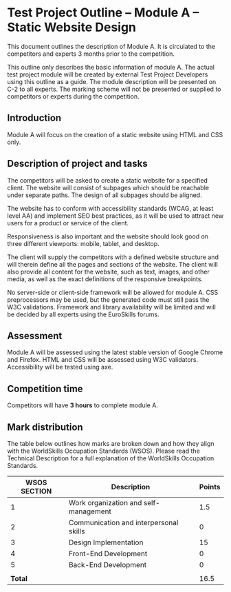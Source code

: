 # Test Project Outline – Module A – Static Website Design

This document outlines the description of Module A. It is circulated to the competitors and
experts 3 months prior to the competition.

This outline only describes the basic information of module A. The actual test project module will
be created by external Test Project Developers using this outline as a guide.
The module description will be presented on C-2 to all experts. The marking scheme will not be
presented or supplied to competitors or experts during the competition.

## Introduction

Module A will focus on the creation of a static website using HTML and CSS only.

## Description of project and tasks

The competitors will be asked to create a static website for a specified client.
The website will consist of subpages which should be reachable under separate paths.
The design of all subpages should be aligned.

The website has to conform with accessibility standards (WCAG, at least level AA) and implement SEO
best practices, as it will be used to attract new users for a product or service of the client.

Responsiveness is also important and the website should look good on three different viewports:
mobile, tablet, and desktop.

The client will supply the competitors with a defined website structure and will therein define all
the pages and sections of the website. The client will also provide all content for the website,
such as text, images, and other media, as well as the exact definitions of the
responsive breakpoints.

No server-side or client-side framework will be allowed for module A.
CSS preprocessors may be used, but the generated code must still pass the W3C validations.
Framework and library availability will be limited and will be decided by all experts using
the EuroSkills forums.

## Assessment

Module A will be assessed using the latest stable version of Google Chrome and Firefox.
HTML and CSS will be assessed using W3C validators. Accessibility will be tested using axe.

## Competition time

Competitors will have **3 hours** to complete module A.

## Mark distribution

The table below outlines how marks are broken down and how they align with the WorldSkills
Occupation Standards (WSOS). Please read the Technical Description for a full explanation of the
WorldSkills Occupation Standards.

| WSOS SECTION | Description                            | Points |
|--------------|----------------------------------------|--------|
| 1            | Work organization and self-management  | 1.5    |
| 2            | Communication and interpersonal skills | 0      |
| 3            | Design Implementation                  | 15     |
| 4            | Front-End Development                  | 0      |
| 5            | Back-End Development                   | 0      |
|              |                                        |        |
| **Total**    |                                        | 16.5   |
